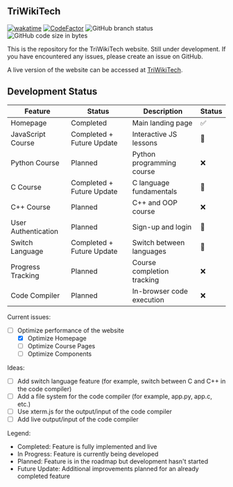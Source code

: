 ## TriWikiTech

[![wakatime](https://wakatime.com/badge/user/8e41e222-7cda-4906-ae81-3345f4b184cd/project/1b290161-7cf2-499d-84a8-c53a999cad25.svg)](https://wakatime.com/badge/user/8e41e222-7cda-4906-ae81-3345f4b184cd/project/1b290161-7cf2-499d-84a8-c53a999cad25)
[![CodeFactor](https://www.codefactor.io/repository/github/stawa/triwikitech/badge)](https://www.codefactor.io/repository/github/stawa/triwikitech)
![GitHub branch status](https://img.shields.io/github/checks-status/stawa/TriWikiTech/main?logo=github)
![GitHub code size in bytes](https://img.shields.io/github/languages/code-size/stawa/TriWikiTech?logo=github)

This is the repository for the TriWikiTech website. Still under development. If you have encountered any issues, please create an issue on GitHub.

A live version of the website can be accessed at [TriWikiTech](https://triwikitech.com).

## Development Status

| Feature             | Status                    | Description                | Status |
| ------------------- | ------------------------- | -------------------------- | ------ |
| Homepage            | Completed                 | Main landing page          | ✅     |
| JavaScript Course   | Completed + Future Update | Interactive JS lessons     | 🔄     |
| Python Course       | Planned                   | Python programming course  | ❌     |
| C Course            | Completed + Future Update | C language fundamentals    | 🔄     |
| C++ Course          | Planned                   | C++ and OOP course         | ❌     |
| User Authentication | Planned                   | Sign-up and login          | 🚧     |
| Switch Language     | Completed + Future Update | Switch between languages   | 🔄     |
| Progress Tracking   | Planned                   | Course completion tracking | ❌     |
| Code Compiler       | Planned                   | In-browser code execution  | ❌     |

Current issues:

- [ ] Optimize performance of the website
  - [x] Optimize Homepage
  - [ ] Optimize Course Pages
  - [ ] Optimize Components

Ideas:

- [ ] Add switch language feature (for example, switch between C and C++ in the code compiler)
- [ ] Add a file system for the code compiler (for example, app.py, app.c, etc.)
- [ ] Use xterm.js for the output/input of the code compiler
- [ ] Add live output/input of the code compiler

Legend:

- Completed: Feature is fully implemented and live
- In Progress: Feature is currently being developed
- Planned: Feature is in the roadmap but development hasn't started
- Future Update: Additional improvements planned for an already completed feature
